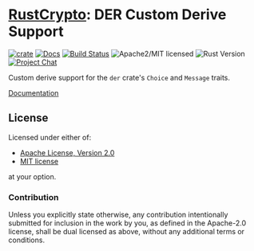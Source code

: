 # [RustCrypto]: DER Custom Derive Support

[![crate][crate-image]][crate-link]
[![Docs][docs-image]][docs-link]
[![Build Status][build-image]][build-link]
![Apache2/MIT licensed][license-image]
![Rust Version][rustc-image]
[![Project Chat][chat-image]][chat-link]

Custom derive support for the `der` crate's `Choice` and `Message` traits.

[Documentation][docs-link]

## License

Licensed under either of:

 * [Apache License, Version 2.0](http://www.apache.org/licenses/LICENSE-2.0)
 * [MIT license](http://opensource.org/licenses/MIT)

at your option.

### Contribution

Unless you explicitly state otherwise, any contribution intentionally submitted
for inclusion in the work by you, as defined in the Apache-2.0 license, shall be
dual licensed as above, without any additional terms or conditions.

[//]: # (badges)

[crate-image]: https://img.shields.io/crates/v/der_derive.svg
[crate-link]: https://crates.io/crates/der_derive
[docs-image]: https://docs.rs/der_derive/badge.svg
[docs-link]: https://docs.rs/der_derive/
[build-image]: https://github.com/RustCrypto/formats/actions/workflows/der.yml/badge.svg
[build-link]: https://github.com/RustCrypto/formats/actions/workflows/der.yml
[license-image]: https://img.shields.io/badge/license-Apache2.0/MIT-blue.svg
[rustc-image]: https://img.shields.io/badge/rustc-1.55+-blue.svg
[chat-image]: https://img.shields.io/badge/zulip-join_chat-blue.svg
[chat-link]: https://rustcrypto.zulipchat.com/#narrow/stream/300570-formats

[//]: # (links)

[RustCrypto]: https://github.com/rustcrypto
